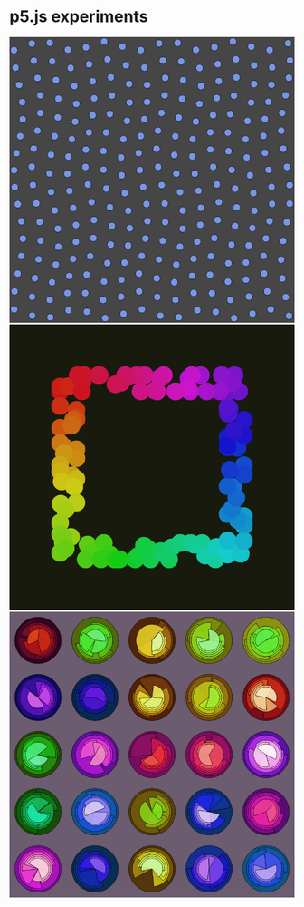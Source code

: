 # p5.js experiments

![Lerp](/grid/dance.png)
![Shape changes](/migrate/canvas.png)
![Arcs](/210320/stacks.png)

